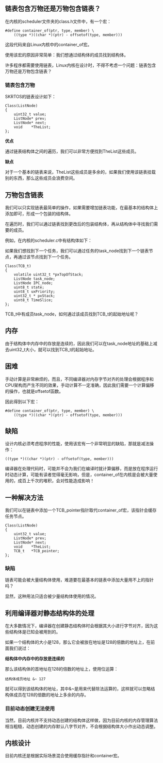 ## 链表包含万物还是万物包含链表？

在内核的scheduler文件夹的class.h文件中，有一个宏：

```
#define container_of(ptr, type, member) \
    ((type *)((char *)(ptr) - offsetof(type, member)))
```

这段代码来自Linux内核中的container_of宏。

使用该宏的原因非常简单：我们想通过结构体的成员找到结构体。

许多程序都需要使用链表，Linux内核在设计时，不得不考虑一个问题：链表包含万物还是万物包含链表？



### 链表包含万物

SKRTOS的链表设计如下：

```
Class(ListNode)
{
    uint32_t value;
    ListNode* prev;
    ListNode* next;
    void    *TheList;
};
```

**优点**

通过链表结构体之间的遍历，我们可以非常方便找到TheList这些成员。

**缺点**

对于一个基本的链表来说，TheList这些成员是多余的，如果我们使用该链表挂载别的东西，那么这些成员会浪费空间。

## 万物包含链表

我们可以只实现链表最简单的操作，如果需要增加链表功能，在最基本的结构体上添加即可，形成一个包装的结构体。

在遍历时，我们可以通过链表找到更改后的包装结构体，再从结构体中寻找我们需要的成员。

例如，在内核的scheduler.c中有结构体如下：

如果我们想找到下一个任务，我们可以通过任务的task_node找到下一个链表节点，再通过该节点找到下一个任务。

```
Class(TCB_t)
{
    volatile uint32_t *pxTopOfStack;
    ListNode task_node;
    ListNode IPC_node;
    uint8_t state;
    uint8_t uxPriority;
    uint32_t * pxStack;
    uint8_t TimeSlice;
};
```

TCB_t中有成员task_node，如何通过该成员找到TCB_t的起始地址呢？

## 内存

由于结构体中内存中的存放是连续的，因此我们可以在task_node地址的基础上减去uint32_t大小，就可以找到TCB_t的起始地址。



## 困难

手动计算是非常麻烦的，而且，不同编译器对内存字节对齐的处理会根据程序和CPU架构而产生不同的效果，手动计算不一定准确，因此我们需要一个计算偏移的操作，也就是offsetof函数。

因此得到以下宏：

```
#define container_of(ptr, type, member) \
    ((type *)((char *)(ptr) - offsetof(type, member)))
```



## 缺陷

设计内核必须考虑程序的性能，使用该宏有一个非常明显的缺陷，那就是减法操作：

```
((type *)((char *)(ptr) - offsetof(type, member)))
```

编译器在处理代码时，可能并不会为我们在编译时就计算偏移，而是放在程序运行时动态计算，可能有读者觉得毫无影响，但是，container_of在内核是会被大量使用的，成百上千次的堆积，会对性能造成影响！



## 一种解决方法

我们可以在链表中添加一个TCB_pointer指针取代container_of宏，该指针会缓存任务节点。

```
Class(ListNode)
{
    uint32_t value;
    ListNode* prev;
    ListNode* next;
    void    *TheList;
    TCB_t   *TCB_pointer;
};
```

### 缺陷

链表可能会被大量结构体使用，难道要在最基本的链表中添加大量用不上的指针吗？

显然，这种用法只适合被少量结构体使用的情况。



## 利用编译器对静态结构体的处理

在大多数情况下，编译器在创建静态结构体时会根据其大小进行字节对齐，因为这些结构体是已知会被用到的。

如果一个结构体的大小是128，那么它会被放在地址是128的倍数的地址上，在前面我们说过：

**结构体中内存中的存放是连续的**

那么该结构体的首地址在128的倍数的地址上，使用位运算：

```
结构体成员地址 &~ 127
```

就可以得到该结构体的地址，其中&~是用来代替除法运算的，这样就可以忽略结构体成员在128的倍数的地址上多余的内存。



### 目前动态创建无法使用

当然，目前内核并不支持动态创建的结构体这样做，因为目前内核的内存管理算法相当粗糙，动态创建的内存默认八字节对齐，不会根据结构体大小作出动态调整。



## 内核设计

目前内核还是根据实际场景混合使用缓存指针和container宏。
